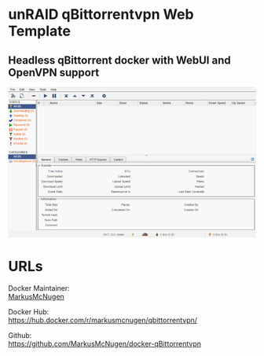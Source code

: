 [githubownerurl]: https://github.com/MarkusMcNugen
[preview]: https://raw.githubusercontent.com/MarkusMcNugen/docker-templates/master/qbittorrentvpn/Screenshot.png "qBittorrent Preview"

# unRAID qBittorrentvpn Web Template

## Headless qBittorrent docker with WebUI and OpenVPN support

![alt text][preview]

# URLs
Docker Maintainer:  
[MarkusMcNugen][githubownerurl]  

Docker Hub:  
https://hub.docker.com/r/markusmcnugen/qbittorrentvpn/

Github:  
https://github.com/MarkusMcNugen/docker-qBittorrentvpn

